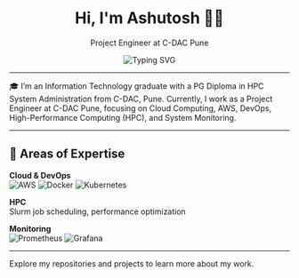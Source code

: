 <h1 align="center">Hi, I'm Ashutosh 👨‍💻</h1>

<p align="center">Project Engineer at C-DAC Pune</p>

<p align="center">
  <img src="https://readme-typing-svg.demolab.com?font=Fira+Code&weight=600&size=20&pause=1000&color=3F7CAC&center=true&vCenter=true&width=500&height=40&lines=High+Performance+Computing;Cloud+Computing;System+Monitoring;DevOps" alt="Typing SVG" />
</p>

---

🎓 I’m an Information Technology graduate with a PG Diploma in HPC System Administration from C-DAC, Pune. Currently, I work as a Project Engineer at C-DAC Pune, focusing on Cloud Computing, AWS, DevOps, High-Performance Computing (HPC), and System Monitoring.

---


## 🔧 Areas of Expertise

**Cloud & DevOps**  
![AWS](https://img.shields.io/badge/AWS-232F3E?style=flat&logo=amazonaws&logoColor=FF9900) 
![Docker](https://img.shields.io/badge/Docker-2496ED?style=flat&logo=docker&logoColor=white) 
![Kubernetes](https://img.shields.io/badge/Kubernetes-326CE5?style=flat&logo=kubernetes&logoColor=white) 

**HPC**  
Slurm job scheduling, performance optimization

**Monitoring**  
![Prometheus](https://img.shields.io/badge/Prometheus-E6522C?style=flat&logo=prometheus&logoColor=white) 
![Grafana](https://img.shields.io/badge/Grafana-F46800?style=flat&logo=grafana&logoColor=white)

---

Explore my repositories and projects to learn more about my work.
